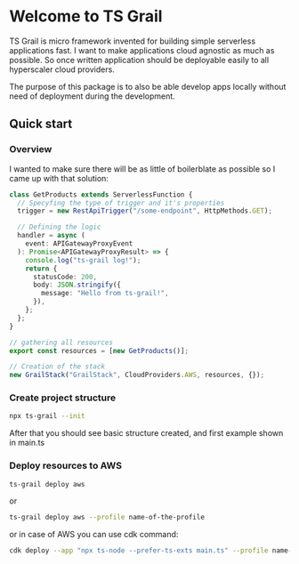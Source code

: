 # Welcome to TS Grail

TS Grail is micro framework invented for building simple serverless applications fast.
I want to make applications cloud agnostic as much as possible. So once written application should be deployable easily to all hyperscaler cloud providers.

The purpose of this package is to also be able develop apps locally without need of deployment during the development.

## Quick start

### Overview

I wanted to make sure there will be as little of boilerblate as possible so I came up with that solution:

```ts
class GetProducts extends ServerlessFunction {
  // Specyfing the type of trigger and it's properties
  trigger = new RestApiTrigger("/some-endpoint", HttpMethods.GET);

  // Defining the logic
  handler = async (
    event: APIGatewayProxyEvent
  ): Promise<APIGatewayProxyResult> => {
    console.log("ts-grail log!");
    return {
      statusCode: 200,
      body: JSON.stringify({
        message: "Hello from ts-grail!",
      }),
    };
  };
}

// gathering all resources
export const resources = [new GetProducts()];

// Creation of the stack
new GrailStack("GrailStack", CloudProviders.AWS, resources, {});
```

### Create project structure

```sh
npx ts-grail --init
```

After that you should see basic structure created, and first example shown in main.ts

### Deploy resources to AWS

```sh
ts-grail deploy aws
```

or

```sh
ts-grail deploy aws --profile name-of-the-profile
```

or in case of AWS you can use cdk command:

```sh
cdk deploy --app "npx ts-node --prefer-ts-exts main.ts" --profile name-of-the-profile
```
